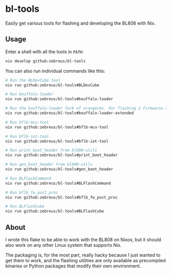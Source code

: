 # bl-tools

Easily get various tools for flashing and developing the BL808 with Nix.

## Usage

Enter a shell with all the tools in `PATH`:

```sh
nix develop github:zebreus/bl-tools
```

You can also run individual commands like this:

```sh
# Run the BLDevCube tool
nix run github:zebreus/bl-tools#BLDevCube

# Run bouffalo-loader
nix run github:zebreus/bl-tools#bouffalo-loader

# Run the bouffalo-loader fork of orangecms. For flashing 2 firmwares at once.
nix run github:zebreus/bl-tools#bouffalo-loader-extended

# Run bflb-mcu-tool
nix run github:zebreus/bl-tools#bflb-mcu-tool

# Run bflb-iot-tool
nix run github:zebreus/bl-tools#bflb-iot-tool

# Run print_boot_header from bl808-utils
nix run github:zebreus/bl-tools#print_boot_header

# Run gen_boot_header from bl808-utils
nix run github:zebreus/bl-tools#gen_boot_header

# Run BLFlashCommand
nix run github:zebreus/bl-tools#BLFlashCommand

# Run bflb_fw_post_proc
nix run github:zebreus/bl-tools#bflb_fw_post_proc

# Run BLFlashCube
nix run github:zebreus/bl-tools#BLFlashCube
```

## About

I wrote this flake to be able to work with the BL808 on Nixos, but it should also work on any other Linux system that supports Nix.

The packaging is, for the most part, really hacky because I just wanted to get them to work, and the flashing utilities are only available as precompiled binaries or Python packages that modify their own environment.

